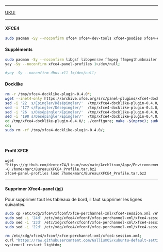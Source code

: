 ---------------------------------------------------------------------------------------------------------------------------------------------------

[UKUI](https://github.com/ukui/ukui-desktop-environment)

---------------------------------------------------------------------------------------------------------------------------------------------------
#### XFCE4
```bash
sudo pacman -Sy --noconfirm xfce4 xfce4-dev-tools xfce4-goodies xfce4-datetime-plugin xfce4-whiskermenu-plugin 1>/dev/null;
```

#### Suppléments
```bash
sudo pacman -Sy --noconfirm libgsf libopenraw ffmpeg ffmpegthumbnailer libgepub poppler poppler-glib 1>/dev/null;
yay -Sy --noconfirm xfce4-panel-profiles 1>/dev/null;

#yay -Sy --noconfirm dbus-x11 1>/dev/null;
```

#### Docklike
```bash
rm -r /tmp/xfce4-docklike-plugin-0.4.0*;
wget --inet4-only https://archive.xfce.org/src/panel-plugins/xfce4-docklike-plugin/0.4/xfce4-docklike-plugin-0.4.0.tar.bz2 -O /tmp/xfce4-docklike-plugin-0.4.0.tar.bz2 && tar xf /tmp/xfce4-docklike-plugin-0.4.0.tar.bz2 -C /tmp;
sed -i '22  s/Épingler/Désépingler/'  /tmp/xfce4-docklike-plugin-0.4.0/po/fr.po;
sed -i '177 s/Épingler/Désépingler/'  /tmp/xfce4-docklike-plugin-0.4.0/po/fr.po;
sed -i '26  s/Désépingler/Épingler/'  /tmp/xfce4-docklike-plugin-0.4.0/po/fr.po;
sed -i '190 s/Désépingler/Épingler/'  /tmp/xfce4-docklike-plugin-0.4.0/po/fr.po;
cd /tmp/xfce4-docklike-plugin-0.4.0/; ./configure; make -$(nproc); sudo make install 1>/dev/null;
cd;
sudo rm -rf /tmp/xfce4-docklike-plugin-0.4.0/;
```
<br />

#### Profil XFCE
```
wget "https://github.com/dexter74/Linux/raw/main/Archlinux/Appz/Environnements_Graphique/XFCE4_Profile.tar.bz2" -O /home/marc/Bureau/XFCE4_Profile.tar.bz2
xfce4-panel-profiles load /home/marc/Bureau/XFCE4_Profile.tar.bz2 
```

---------------------------------------------------------------------------------------------------------------------------------------------------

#### Supprimer Xfce4-panel ([ici](https://unix.stackexchange.com/questions/38048/how-to-remove-all-the-panels-in-xfce))
Pour supprimer tout les tableaux de bord, il faut supprimer les lignes suivantes.

```bash
sudo cp /etc/xdg/xfce4/xfconf/xfce-perchannel-xml/xfce4-session.xml /etc/xdg/xfce4/xfconf/xfce-perchannel-xml/xfce4-session.xml.old
sudo sed -i '24d' /etc/xdg/xfce4/xfconf/xfce-perchannel-xml/xfce4-session.xml;
sudo sed -i '23d' /etc/xdg/xfce4/xfconf/xfce-perchannel-xml/xfce4-session.xml;
sudo sed -i '22d' /etc/xdg/xfce4/xfconf/xfce-perchannel-xml/xfce4-session.xml;
```


```bash
rm /etc/xdg/xfce4/xfconf/xfce-perchannel-xml/xfce4-session.xml;
curl "https://raw.githubusercontent.com/GalliumOS/xubuntu-default-settings/master/etc/xdg/xdg-xubuntu/xfce4/xfconf/xfce-perchannel-xml/xfce4-session.xml" > /etc/xdg/xfce4/xfconf/xfce-perchannel-xml/xfce4-session.xml;
systemctl restart lightdm;
```
